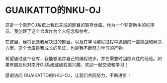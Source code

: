 # GUAIKATTO的NKU-OJ

这是一个南开OJ系统上我已完成的题目的暂存仓库。作为一个非常新手的程序员，我创建了这个仓库作为个人纪念和参考。

在这里，我将记录我解决过的题目，以及在学习编程过程中遇到的一些挑战和解决方案。这个仓库是我成长的见证，也是我不断努力学习的产物。

希望通过这个仓库，我能够追踪自己的编程进步，并在需要时回顾以往的经验。如果有朋友也对南开OJ系统或编程感兴趣，欢迎一起交流和学习！

感谢访问 GUAIKATTO的NKU-OJ，让我们共同努力，不断进步！

